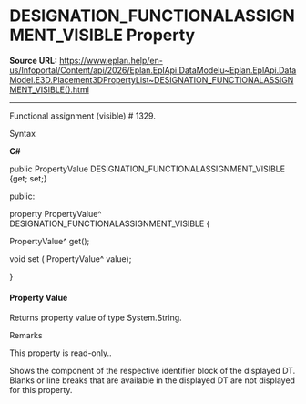# DESIGNATION_FUNCTIONALASSIGNMENT_VISIBLE Property

**Source URL:** https://www.eplan.help/en-us/Infoportal/Content/api/2026/Eplan.EplApi.DataModelu~Eplan.EplApi.DataModel.E3D.Placement3DPropertyList~DESIGNATION_FUNCTIONALASSIGNMENT_VISIBLE().html

---

Functional assignment (visible) # 1329.

Syntax

**C#**



public PropertyValue DESIGNATION_FUNCTIONALASSIGNMENT_VISIBLE {get; set;}

public:

property PropertyValue^ DESIGNATION_FUNCTIONALASSIGNMENT_VISIBLE {

   PropertyValue^ get();

   void set (    PropertyValue^ value);

}


#### Property Value

Returns property value of type System.String.

Remarks

This property is read-only..

Shows the component of the respective identifier block of the displayed DT. Blanks or line breaks that are available in the displayed DT are not displayed for this property.
